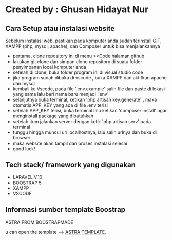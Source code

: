 # Created by : Ghusan Hidayat Nur


## Cara Setup atau instalasi website

Sebelum instalasi web, pastikan pada komputer anda sudah terinstall GIT, XAMPP (php, mysql, apache), dan Composer untuk bisa menjalankannya

- pertama, clone repository ini di menu <>Code halaman github 
- lakukan git clone dan simpan clone repository di suatu folder penyimpanan local komputer anda
- setelah di clone, buka folder program ini di visual studio code
- jika program sudah dibuka di vscode , buka XAMPP dan aktifkan apache dan mysql
- kembali ke Vscode, pada file '.env.example' salin file dan paste di lokasi yang sama lalu beri nama baru menjadi '.env'
- selanjutnya buka terminal, ketikan 'php artisan key:generate' , maka otomatis APP_KEY yang ada di file .env terisi
- setelah APP_KEY terisi, buka terminal lalu ketikan 'composer install' agar menginstall package yang dibutuhkan
- setelah itum jalankan server dengan ketik 'php artisan serv' pada terminal
- tunggu hingga muncul url localhostnya, lalu salin urlnya dan buka di browser
- maka website akan tampil dan proses instalasi selesai
- good luck!


## Tech stack/ framework yang digunakan

- LARAVEL V.10
- BOOSTRAP 5
- XAMPP
- VSCODE 


## Informasi sumber template Boostrap

ASTRA FROM BOOSTRAPMADE

u can open the template --> [ASTRA TEMPLATE](https://bootstrapmade.com/demo/Arsha/).


